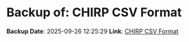# Backup of: CHIRP CSV Format

**Backup Date**: 2025-09-26 12:25:29
**Link**: [CHIRP CSV Format](https://przemienniki.net/export/chirp.csv?band=2m,70cm&country=pl&onlyworking=true)
